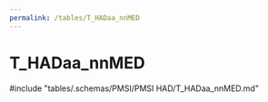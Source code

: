 ```yaml
---
permalink: /tables/T_HADaa_nnMED
---
```

# T_HADaa_nnMED
<!-- SPDX-License-Identifier: MPL-2.0 -->

<!-- ATTENTION : Ne pas supprimer ou modifier la ligne ci-dessous -->
#include "tables/.schemas/PMSI/PMSI HAD/T_HADaa_nnMED.md"
<!-- ATTENTION : Ne pas supprimer ou modifier la ligne ci-dessus -->
